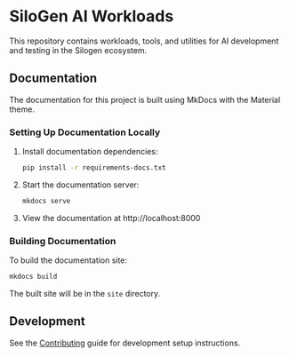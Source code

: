 # SiloGen AI Workloads

This repository contains workloads, tools, and utilities for AI development and testing in the Silogen ecosystem.

## Documentation

The documentation for this project is built using MkDocs with the Material theme.

### Setting Up Documentation Locally

1. Install documentation dependencies:
   ```bash
   pip install -r requirements-docs.txt
   ```

2. Start the documentation server:
   ```bash
   mkdocs serve
   ```

3. View the documentation at http://localhost:8000

### Building Documentation

To build the documentation site:
```bash
mkdocs build
```

The built site will be in the `site` directory.

## Development

See the [Contributing](docs/contributing.md) guide for development setup instructions.
